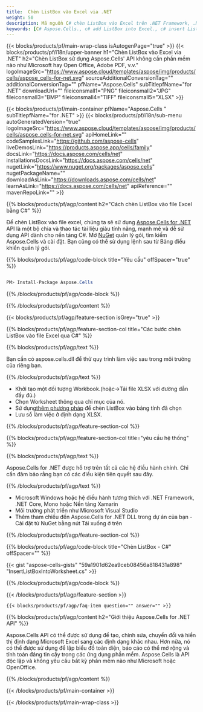 ```yaml
---
title:  Chèn ListBox vào Excel via .NET
weight: 50
description: Mã nguồn C# chèn ListBox vào Excel trên .NET Framework, .NET Core, Mono hoặc Xamarin Platforms.
keywords: [C# Aspose.Cells., c# add ListBox into Excel., c# insert ListBox into Excel., c# create ListBox in Excel]
---
```

{{< blocks/products/pf/main-wrap-class isAutogenPage="true" >}}
{{< blocks/products/pf/i18n/upper-banner h1="Chèn ListBox vào Excel via .NET" h2="Chèn ListBox sử dụng Aspose.Cells\' API không cần phần mềm nào như Microsoft hay Open Office, Adobe PDF, v.v." logoImageSrc="https://www.aspose.cloud/templates/aspose/img/products/cells/aspose_cells-for-net.svg" sourceAdditionalConversionTag="" additionalConversionTag="" pfName="Aspose.Cells" subTitlepfName="for .NET" downloadUrl="" fileiconsmall1="PNG" fileiconsmall2="JPG" fileiconsmall3="BMP" fileiconsmall4="TIFF" fileiconsmall5="XLSX" >}}

{{< blocks/products/pf/main-container pfName="Aspose.Cells " subTitlepfName="for .NET" >}}
{{< blocks/products/pf/i18n/sub-menu autoGeneratedVersion="true" logoImageSrc="https://www.aspose.cloud/templates/aspose/img/products/cells/aspose_cells-for-net.svg" apiHomeLink="" codeSamplesLink="https://github.com/aspose-cells" liveDemosLink="https://products.aspose.app/cells/family" docsLink="https://docs.aspose.com/cells/net" installationsDocsLink="https://docs.aspose.com/cells/net" nugetLink="https://www.nuget.org/packages/aspose.cells" nugetPackageName="" downloadAsLink="https://downloads.aspose.com/cells/net" learnAsLink="https://docs.aspose.com/cells/net" apiReference="" mavenRepoLink="" >}}

{{% blocks/products/pf/agp/content h2="Cách chèn ListBox vào file Excel bằng C#" %}}

 Để chèn ListBox vào file excel, chúng ta sẽ sử dụng
 [Aspose.Cells for .NET](https://products.aspose.com/cells/net) 
 API là một bộ chia và thao tác tài liệu giàu tính năng, mạnh mẽ và dễ sử dụng API dành cho nền tảng C#. Mở
 [NuGet](https://www.nuget.org/packages/aspose.cells) 
 quản lý gói, tìm kiếm
 Aspose.Cells 
 và cài đặt. Bạn cũng có thể sử dụng lệnh sau từ Bảng điều khiển quản lý gói.

{{% blocks/products/pf/agp/code-block title="Yêu cầu" offSpacer="true" %}}

```cs

PM> Install-Package Aspose.Cells

```

{{% /blocks/products/pf/agp/code-block %}}

{{% /blocks/products/pf/agp/content %}}

{{< blocks/products/pf/agp/feature-section isGrey="true" >}}

{{% blocks/products/pf/agp/feature-section-col title="Các bước chèn ListBox vào file Excel qua C#" %}}

{{% blocks/products/pf/agp/text %}}

Bạn cần có aspose.cells.dll để thử quy trình làm việc sau trong môi trường của riêng bạn.

{{% /blocks/products/pf/agp/text %}}

+ Khởi tạo một đối tượng Workbook.(hoặc->Tải file XLSX với đường dẫn đầy đủ.)
+ Chọn Worksheet thông qua chỉ mục của nó.
 + Sử dụng[thêm phương pháp](https://reference.aspose.com/cells/net/aspose.cells.drawing/shapecollection/methods/addlistbox) để chèn ListBox vào bảng tính đã chọn
+ Lưu sổ làm việc ở định dạng XLSX.

{{% /blocks/products/pf/agp/feature-section-col %}}

{{% blocks/products/pf/agp/feature-section-col title="yêu cầu hệ thống" %}}

{{% blocks/products/pf/agp/text %}}

 Aspose.Cells for .NET được hỗ trợ trên tất cả các hệ điều hành chính. Chỉ cần đảm bảo rằng bạn có các điều kiện tiên quyết sau đây.

{{% /blocks/products/pf/agp/text %}}

-  Microsoft Windows hoặc hệ điều hành tương thích với .NET Framework, .NET Core, Mono hoặc Nền tảng Xamarin
-  Môi trường phát triển như Microsoft Visual Studio
-  Thêm tham chiếu đến Aspose.Cells for .NET DLL trong dự án của bạn - Cài đặt từ NuGet bằng nút Tải xuống ở trên

{{% /blocks/products/pf/agp/feature-section-col %}}

{{% blocks/products/pf/agp/code-block title="Chèn ListBox - C#" offSpacer="" %}}

{{< gist "aspose-cells-gists" "59a1901d62ea9ceb08456a818431a898" "InsertListBoxIntoWorksheet.cs" >}}

{{% /blocks/products/pf/agp/code-block %}}

{{< /blocks/products/pf/agp/feature-section >}}

    {{< blocks/products/pf/agp/faq-item question="" answer="" >}}
 

<!-- aboutfile Starts -->

{{% blocks/products/pf/agp/content h2="Giới thiệu Aspose.Cells for .NET API" %}}

Aspose.Cells API có thể được sử dụng để tạo, chỉnh sửa, chuyển đổi và hiển thị định dạng Microsoft Excel sang các định dạng khác nhau. Hơn nữa, nó có thể được sử dụng để lập biểu đồ toàn diện, báo cáo có thể mở rộng và tính toán đáng tin cậy trong các ứng dụng phần mềm. Aspose.Cells là API độc lập và không yêu cầu bất kỳ phần mềm nào như Microsoft hoặc OpenOffice.

{{% /blocks/products/pf/agp/content %}}



<!-- aboutfile Ends -->
<!--
{{< blocks/products/pf/agp/other-supported-section title="Other Supported Splitting Formats" subTitle="Using C#, One can also split large file into chunks of many other file formats including." >}}

{{< blocks/products/pf/agp/other-supported-section-item href="https://products.aspose.com/cells/net/splitter/ods/" name="ODS" description="OpenDocument Spreadsheet File" >}}
{{< blocks/products/pf/agp/other-supported-section-item href="https://products.aspose.com/cells/net/splitter/xls/" name="XLS" description="Excel Binary Format" >}}
{{< blocks/products/pf/agp/other-supported-section-item href="https://products.aspose.com/cells/net/splitter/xlsb/" name="XLSB" description="Binary Excel Workbook File" >}}
{{< blocks/products/pf/agp/other-supported-section-item href="https://products.aspose.com/cells/net/splitter/xlsm/" name="XLSM" description="Spreadsheet File" >}}

{{< /blocks/products/pf/agp/other-supported-section >}}

-->

{{< /blocks/products/pf/main-container >}}
    
{{< /blocks/products/pf/main-wrap-class >}}
